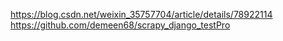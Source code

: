 https://blog.csdn.net/weixin_35757704/article/details/78922114
https://github.com/demeen68/scrapy_django_testPro